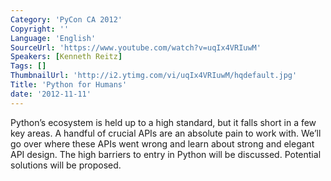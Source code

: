 ```yaml
---
Category: 'PyCon CA 2012'
Copyright: ''
Language: 'English'
SourceUrl: 'https://www.youtube.com/watch?v=uqIx4VRIuwM'
Speakers: [Kenneth Reitz]
Tags: []
ThumbnailUrl: 'http://i2.ytimg.com/vi/uqIx4VRIuwM/hqdefault.jpg'
Title: 'Python for Humans'
date: '2012-11-11'
---
```

Python’s ecosystem is held up to a high standard, but it falls short in a few
key areas. A handful of crucial APIs are an absolute pain to work with. We’ll
go over where these APIs went wrong and learn about strong and elegant API
design. The high barriers to entry in Python will be discussed. Potential
solutions will be proposed.
